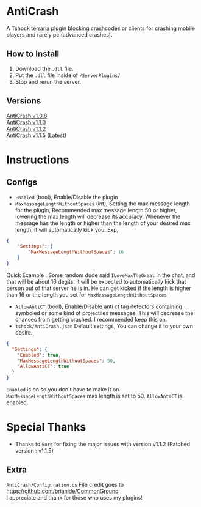 # AntiCrash
A Tshock terraria plugin blocking crashcodes or clients for crashing mobile players and rarely pc (advanced crashes).

## How to Install
1. Download the `.dll` file.
2. Put the `.dll` file inside of `/ServerPlugins/`
3. Stop and rerun the server.

## Versions
[AntiCrash v1.0.8](https://github.com/ItzMelton/AntiCrash/releases/tag/v1.0.8)    
[AntiCrash v1.1.0](https://github.com/ItzMelton/AntiCrash/releases/tag/v1.1.0)   
[AntiCrash v1.1.2](https://github.com/ItzMelton/AntiCrash/releases/tag/v1.1.2)           
[AntiCrash v1.1.5](https://github.com/ItzMelton/AntiCrash/releases/tag/v1.1.5) (Latest)

# Instructions
## Configs
- `Enabled` (bool), Enable/Disable the plugin
- `MaxMessageLengthWithoutSpaces` (int), Setting the max message length for the plugin, Recommended max message length 50 or higher, lowering the max length will decrease its accuracy. Whenever the message has the length or higher than the length of your desired max length, it will automatically kick you. Exp,
```json
{
    "Settings": {
        "MaxMessageLengthWithoutSpaces": 16
    }
}
```
Quick Example : Some random dude said `ILoveMaxTheGreat` in the chat, and that will be about 16 degits, it will be expected to automatically kick that person out of that server he is in. He can get kicked if the length is higher than 16 or the length you set for `MaxMessageLengthWithoutSpaces`
- `AllowAntiCT` (bool), Enable/Disable anti ct tag detectors containing symboled or some kind of projectiles messages, This will decrease the chances from getting crashed. I recommended keep this on.
- `tshock/AntiCrash.json` Default settings, You can change it to your own desire.
```json
{
  "Settings": {
    "Enabled": true,
    "MaxMessageLengthWithoutSpaces": 50,
    "AllowAntiCT": true
  }
}
```
`Enabled` is on so you don't have to make it on. `MaxMessageLengthWithoutSpaces` max length is set to 50. `AllowAntiCT` is enabled.

# Special Thanks
* Thanks to `Sors` for fixing the major issues with version v1.1.2 (Patched version : v1.1.5)

## Extra
`AntiCrash/Configuration.cs` File credit goes to https://github.com/brianide/CommonGround                         
I appreciate and thank for those who uses my plugins!
